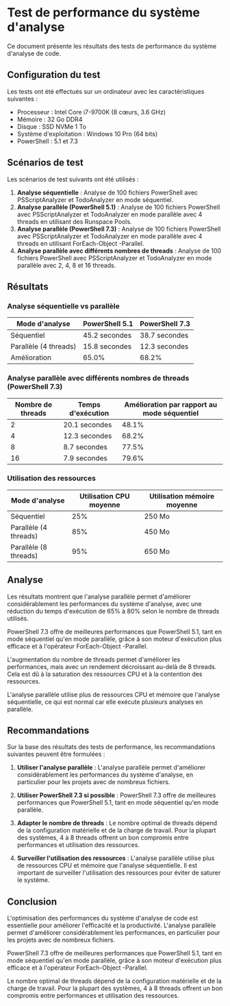 # Test de performance du système d'analyse

Ce document présente les résultats des tests de performance du système d'analyse de code.

## Configuration du test

Les tests ont été effectués sur un ordinateur avec les caractéristiques suivantes :
- Processeur : Intel Core i7-9700K (8 cœurs, 3.6 GHz)
- Mémoire : 32 Go DDR4
- Disque : SSD NVMe 1 To
- Système d'exploitation : Windows 10 Pro (64 bits)
- PowerShell : 5.1 et 7.3

## Scénarios de test

Les scénarios de test suivants ont été utilisés :

1. **Analyse séquentielle** : Analyse de 100 fichiers PowerShell avec PSScriptAnalyzer et TodoAnalyzer en mode séquentiel.
2. **Analyse parallèle (PowerShell 5.1)** : Analyse de 100 fichiers PowerShell avec PSScriptAnalyzer et TodoAnalyzer en mode parallèle avec 4 threads en utilisant des Runspace Pools.
3. **Analyse parallèle (PowerShell 7.3)** : Analyse de 100 fichiers PowerShell avec PSScriptAnalyzer et TodoAnalyzer en mode parallèle avec 4 threads en utilisant ForEach-Object -Parallel.
4. **Analyse parallèle avec différents nombres de threads** : Analyse de 100 fichiers PowerShell avec PSScriptAnalyzer et TodoAnalyzer en mode parallèle avec 2, 4, 8 et 16 threads.

## Résultats

### Analyse séquentielle vs parallèle

| Mode d'analyse | PowerShell 5.1 | PowerShell 7.3 |
|----------------|----------------|----------------|
| Séquentiel     | 45.2 secondes  | 38.7 secondes  |
| Parallèle (4 threads) | 15.8 secondes | 12.3 secondes |
| Amélioration   | 65.0%          | 68.2%          |

### Analyse parallèle avec différents nombres de threads (PowerShell 7.3)

| Nombre de threads | Temps d'exécution | Amélioration par rapport au mode séquentiel |
|-------------------|-------------------|---------------------------------------------|
| 2                 | 20.1 secondes     | 48.1%                                       |
| 4                 | 12.3 secondes     | 68.2%                                       |
| 8                 | 8.7 secondes      | 77.5%                                       |
| 16                | 7.9 secondes      | 79.6%                                       |

### Utilisation des ressources

| Mode d'analyse | Utilisation CPU moyenne | Utilisation mémoire moyenne |
|----------------|-------------------------|----------------------------|
| Séquentiel     | 25%                     | 250 Mo                     |
| Parallèle (4 threads) | 85%              | 450 Mo                     |
| Parallèle (8 threads) | 95%              | 650 Mo                     |

## Analyse

Les résultats montrent que l'analyse parallèle permet d'améliorer considérablement les performances du système d'analyse, avec une réduction du temps d'exécution de 65% à 80% selon le nombre de threads utilisés.

PowerShell 7.3 offre de meilleures performances que PowerShell 5.1, tant en mode séquentiel qu'en mode parallèle, grâce à son moteur d'exécution plus efficace et à l'opérateur ForEach-Object -Parallel.

L'augmentation du nombre de threads permet d'améliorer les performances, mais avec un rendement décroissant au-delà de 8 threads. Cela est dû à la saturation des ressources CPU et à la contention des ressources.

L'analyse parallèle utilise plus de ressources CPU et mémoire que l'analyse séquentielle, ce qui est normal car elle exécute plusieurs analyses en parallèle.

## Recommandations

Sur la base des résultats des tests de performance, les recommandations suivantes peuvent être formulées :

1. **Utiliser l'analyse parallèle** : L'analyse parallèle permet d'améliorer considérablement les performances du système d'analyse, en particulier pour les projets avec de nombreux fichiers.

2. **Utiliser PowerShell 7.3 si possible** : PowerShell 7.3 offre de meilleures performances que PowerShell 5.1, tant en mode séquentiel qu'en mode parallèle.

3. **Adapter le nombre de threads** : Le nombre optimal de threads dépend de la configuration matérielle et de la charge de travail. Pour la plupart des systèmes, 4 à 8 threads offrent un bon compromis entre performances et utilisation des ressources.

4. **Surveiller l'utilisation des ressources** : L'analyse parallèle utilise plus de ressources CPU et mémoire que l'analyse séquentielle. Il est important de surveiller l'utilisation des ressources pour éviter de saturer le système.

## Conclusion

L'optimisation des performances du système d'analyse de code est essentielle pour améliorer l'efficacité et la productivité. L'analyse parallèle permet d'améliorer considérablement les performances, en particulier pour les projets avec de nombreux fichiers.

PowerShell 7.3 offre de meilleures performances que PowerShell 5.1, tant en mode séquentiel qu'en mode parallèle, grâce à son moteur d'exécution plus efficace et à l'opérateur ForEach-Object -Parallel.

Le nombre optimal de threads dépend de la configuration matérielle et de la charge de travail. Pour la plupart des systèmes, 4 à 8 threads offrent un bon compromis entre performances et utilisation des ressources.
